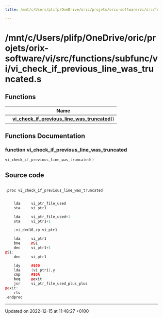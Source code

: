 ```yaml
---
title: /mnt/c/Users/plifp/OneDrive/oric/projets/orix-software/vi/src/functions/subfunc/vi/vi_check_if_previous_line_was_truncated.s

---
```


# /mnt/c/Users/plifp/OneDrive/oric/projets/orix-software/vi/src/functions/subfunc/vi/vi_check_if_previous_line_was_truncated.s



## Functions

|                | Name           |
| -------------- | -------------- |
| | **[vi_check_if_previous_line_was_truncated](Files/vi__check__if__previous__line__was__truncated_8s.md#function-vi-check-if-previous-line-was-truncated)**() |


## Functions Documentation

### function vi_check_if_previous_line_was_truncated

```cpp
vi_check_if_previous_line_was_truncated()
```




## Source code

```cpp

.proc vi_check_if_previous_line_was_truncated


    lda     vi_ptr_file_used
    sta     vi_ptr1

    lda     vi_ptr_file_used+1
    sta     vi_ptr1+1

    ;vi_dec16_zp vi_ptr1

    lda     vi_ptr1
    bne     @S1
    dec     vi_ptr1+1
@S1:
    dec     vi_ptr1

    ldy     #$00
    lda     (vi_ptr1),y
    cmp     #$0A
    beq     @exit
    jsr     vi_ptr_file_used_plus_plus
@exit:
    rts
.endproc
```


-------------------------------

Updated on 2022-12-15 at 11:48:27 +0100
